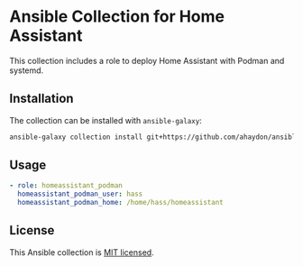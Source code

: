 # Ansible Collection for Home Assistant

This collection includes a role to deploy Home Assistant with Podman and systemd.

## Installation

The collection can be installed with `ansible-galaxy`:

```sh
ansible-galaxy collection install git+https://github.com/ahaydon/ansible-homeassistant-collection.git
```

## Usage

```yaml
- role: homeassistant_podman
  homeassistant_podman_user: hass
  homeassistant_podman_home: /home/hass/homeassistant
```

## License

This Ansible collection is [MIT licensed](LICENSE).

